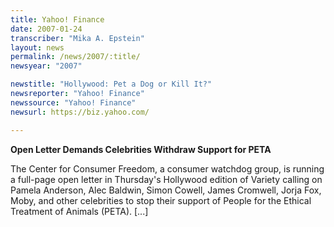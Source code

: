 ```yaml
---
title: Yahoo! Finance
date: 2007-01-24
transcriber: "Mika A. Epstein"
layout: news
permalink: /news/2007/:title/
newsyear: "2007"

newstitle: "Hollywood: Pet a Dog or Kill It?"
newsreporter: "Yahoo! Finance"
newssource: "Yahoo! Finance"
newsurl: https://biz.yahoo.com/

---
```


**Open Letter Demands Celebrities Withdraw Support for PETA**

The Center for Consumer Freedom, a consumer watchdog group, is running a full-page open letter in Thursday's Hollywood edition of Variety calling on Pamela Anderson, Alec Baldwin, Simon Cowell, James Cromwell, Jorja Fox, Moby, and other celebrities to stop their support of People for the Ethical Treatment of Animals (PETA). [...]
